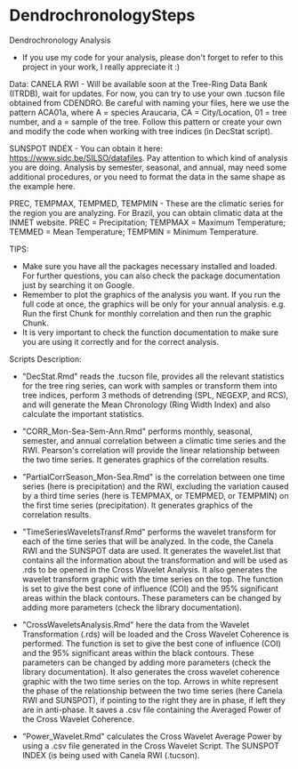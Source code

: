 # DendrochronologySteps
Dendrochronology Analysis

- If you use my code for your analysis, please don't forget to refer to this project in your work, I really appreciate it :)

Data:
CANELA RWI - Will be available soon at the Tree-Ring Data Bank (ITRDB), wait for updates. For now, you can try to use your own .tucson file obtained from CDENDRO. Be careful with naming your files, here we use the pattern ACA01a, where A = species Araucaria, CA = City/Location, 01 = tree number, and a = sample of the tree. Follow this pattern or create your own and modify the code when working with tree indices (in DecStat script).

SUNSPOT INDEX - You can obtain it here: https://www.sidc.be/SILSO/datafiles. Pay attention to which kind of analysis you are doing. Analysis by semester, seasonal, and annual, may need some additional procedures, or you need to format the data in the same shape as the example here.

PREC, TEMPMAX, TEMPMED, TEMPMIN - These are the climatic series for the region you are analyzing. For Brazil, you can obtain climatic data at the INMET website. PREC = Precipitation; TEMPMAX = Maximum Temperature; TEMMED = Mean Temperature; TEMPMIN = Minimum Temperature.

TIPS:
- Make sure you have all the packages necessary installed and loaded. For further questions, you can also check the package documentation just by searching it on Google.
- Remember to plot the graphics of the analysis you want. If you run the full code at once, the graphics will be only for your annual analysis. e.g. Run the first Chunk for monthly correlation and then run the graphic Chunk.
- It is very important to check the function documentation to make sure you are using it correctly and for the correct analysis.

Scripts Description:

- "DecStat.Rmd" reads the .tucson file, provides all the relevant statistics for the tree ring series, can work with samples or transform them into tree indices, perform 3 methods of detrending (SPL, NEGEXP, and RCS), and will generate the Mean Chronology (Ring Width Index) and also calculate the important statistics.

- "CORR_Mon-Sea-Sem-Ann.Rmd" performs monthly, seasonal, semester, and annual correlation between a climatic time series and the RWI. Pearson's correlation will provide the linear relationship between the two time series. It generates graphics of the correlation results.

- "PartialCorrSeason_Mon-Sea.Rmd" is the correlation between one time series (here is precipitation) and the RWI, excluding the variation caused by a third time series (here is TEMPMAX, or TEMPMED, or TEMPMIN) on the first time series (precipitation). It generates graphics of the correlation results.

- "TimeSeriesWaveletsTransf.Rmd" performs the wavelet transform for each of the time series that will be analyzed. In the code, the Canela RWI and the SUNSPOT data are used. It generates the wavelet.list that contains all the information about the transformation and will be used as .rds to be opened in the Cross Wavelet Analysis. It also generates the wavelet transform graphic with the time series on the top. The function is set to give the best cone of influence (COI) and the 95% significant areas within the black contours. These parameters can be changed by adding more parameters (check the library documentation).

- "CrossWaveletsAnalysis.Rmd" here the data from the Wavelet Transformation (.rds) will be loaded and the Cross Wavelet Coherence is performed. The function is set to give the best cone of influence (COI) and the 95% significant areas within the black contours. These parameters can be changed by adding more parameters (check the library documentation). It also generates the cross wavelet coherence graphic with the two time series on the top. Arrows in white represent the phase of the relationship between the two time series (here Canela RWI and SUNSPOT), if pointing to the right they are in phase, if left they are in anti-phase. It saves a .csv file containing the Averaged Power of the Cross Wavelet Coherence.

- "Power_Wavelet.Rmd" calculates the Cross Wavelet Average Power by using a .csv file generated in the Cross Wavelet Script. The SUNSPOT INDEX (is being used with Canela RWI (.tucson).
